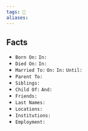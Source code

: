 ```yaml
---
tags: 👤
aliases:
---
```


## Facts

- `Born On:` `In:`
- `Died On:` `In:`
- `Married To:` `On:` `In:` `Until:`
- `Parent To:`
- `Siblings:`
- `Child Of:` `And:`
- `Friends:`
- `Last Names:`
- `Locations:`
- `Institutions:`
- `Employment:`

